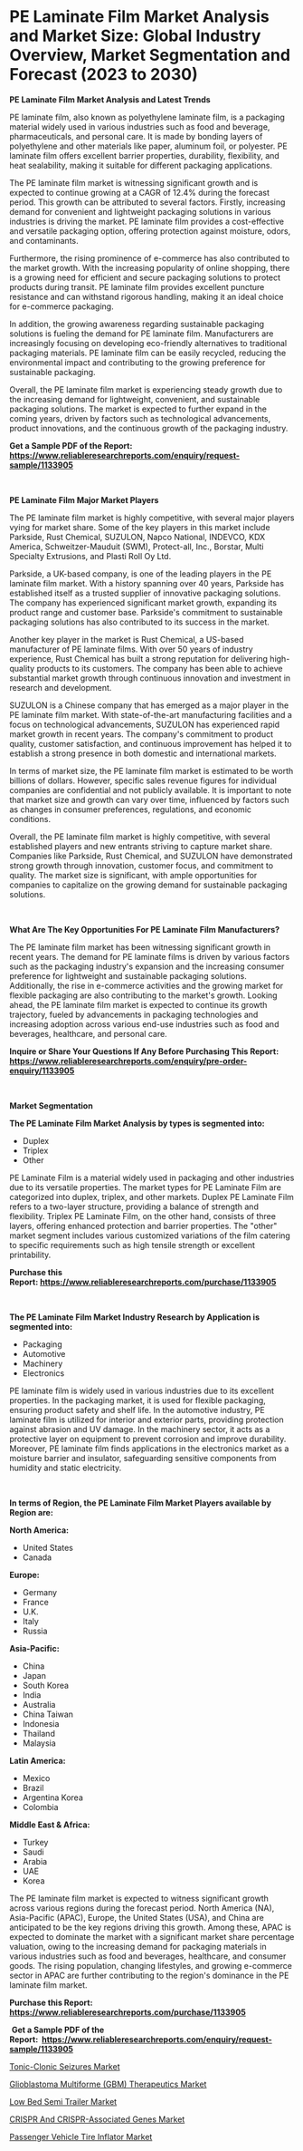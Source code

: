 <p><h1>PE Laminate Film Market Analysis and Market Size: Global Industry Overview, Market Segmentation and Forecast (2023 to 2030)</h1></p><p><strong>PE Laminate Film Market Analysis and Latest Trends</strong></p>
<p><p>PE laminate film, also known as polyethylene laminate film, is a packaging material widely used in various industries such as food and beverage, pharmaceuticals, and personal care. It is made by bonding layers of polyethylene and other materials like paper, aluminum foil, or polyester. PE laminate film offers excellent barrier properties, durability, flexibility, and heat sealability, making it suitable for different packaging applications.</p><p>The PE laminate film market is witnessing significant growth and is expected to continue growing at a CAGR of 12.4% during the forecast period. This growth can be attributed to several factors. Firstly, increasing demand for convenient and lightweight packaging solutions in various industries is driving the market. PE laminate film provides a cost-effective and versatile packaging option, offering protection against moisture, odors, and contaminants.</p><p>Furthermore, the rising prominence of e-commerce has also contributed to the market growth. With the increasing popularity of online shopping, there is a growing need for efficient and secure packaging solutions to protect products during transit. PE laminate film provides excellent puncture resistance and can withstand rigorous handling, making it an ideal choice for e-commerce packaging.</p><p>In addition, the growing awareness regarding sustainable packaging solutions is fueling the demand for PE laminate film. Manufacturers are increasingly focusing on developing eco-friendly alternatives to traditional packaging materials. PE laminate film can be easily recycled, reducing the environmental impact and contributing to the growing preference for sustainable packaging.</p><p>Overall, the PE laminate film market is experiencing steady growth due to the increasing demand for lightweight, convenient, and sustainable packaging solutions. The market is expected to further expand in the coming years, driven by factors such as technological advancements, product innovations, and the continuous growth of the packaging industry.</p></p>
<p><strong>Get a Sample PDF of the Report:&nbsp; <a href="https://www.reliableresearchreports.com/enquiry/request-sample/1133905">https://www.reliableresearchreports.com/enquiry/request-sample/1133905</a></strong></p>
<p>&nbsp;</p>
<p><strong>PE Laminate Film Major Market Players</strong></p>
<p><p>The PE laminate film market is highly competitive, with several major players vying for market share. Some of the key players in this market include Parkside, Rust Chemical, SUZULON, Napco National, INDEVCO, KDX America, Schweitzer-Mauduit (SWM), Protect-all, Inc., Borstar, Multi Specialty Extrusions, and Plasti Roll Oy Ltd.</p><p>Parkside, a UK-based company, is one of the leading players in the PE laminate film market. With a history spanning over 40 years, Parkside has established itself as a trusted supplier of innovative packaging solutions. The company has experienced significant market growth, expanding its product range and customer base. Parkside's commitment to sustainable packaging solutions has also contributed to its success in the market.</p><p>Another key player in the market is Rust Chemical, a US-based manufacturer of PE laminate films. With over 50 years of industry experience, Rust Chemical has built a strong reputation for delivering high-quality products to its customers. The company has been able to achieve substantial market growth through continuous innovation and investment in research and development.</p><p>SUZULON is a Chinese company that has emerged as a major player in the PE laminate film market. With state-of-the-art manufacturing facilities and a focus on technological advancements, SUZULON has experienced rapid market growth in recent years. The company's commitment to product quality, customer satisfaction, and continuous improvement has helped it to establish a strong presence in both domestic and international markets.</p><p>In terms of market size, the PE laminate film market is estimated to be worth billions of dollars. However, specific sales revenue figures for individual companies are confidential and not publicly available. It is important to note that market size and growth can vary over time, influenced by factors such as changes in consumer preferences, regulations, and economic conditions.</p><p>Overall, the PE laminate film market is highly competitive, with several established players and new entrants striving to capture market share. Companies like Parkside, Rust Chemical, and SUZULON have demonstrated strong growth through innovation, customer focus, and commitment to quality. The market size is significant, with ample opportunities for companies to capitalize on the growing demand for sustainable packaging solutions.</p></p>
<p>&nbsp;</p>
<p><strong>What Are The Key Opportunities For PE Laminate Film Manufacturers?</strong></p>
<p><p>The PE laminate film market has been witnessing significant growth in recent years. The demand for PE laminate films is driven by various factors such as the packaging industry's expansion and the increasing consumer preference for lightweight and sustainable packaging solutions. Additionally, the rise in e-commerce activities and the growing market for flexible packaging are also contributing to the market's growth. Looking ahead, the PE laminate film market is expected to continue its growth trajectory, fueled by advancements in packaging technologies and increasing adoption across various end-use industries such as food and beverages, healthcare, and personal care.</p></p>
<p><strong>Inquire or Share Your Questions If Any Before Purchasing This Report: <a href="https://www.reliableresearchreports.com/enquiry/pre-order-enquiry/1133905">https://www.reliableresearchreports.com/enquiry/pre-order-enquiry/1133905</a></strong></p>
<p>&nbsp;</p>
<p><strong>Market Segmentation</strong></p>
<p><strong>The PE Laminate Film Market Analysis by types is segmented into:</strong></p>
<p><ul><li>Duplex</li><li>Triplex</li><li>Other</li></ul></p>
<p><p>PE Laminate Film is a material widely used in packaging and other industries due to its versatile properties. The market types for PE Laminate Film are categorized into duplex, triplex, and other markets. Duplex PE Laminate Film refers to a two-layer structure, providing a balance of strength and flexibility. Triplex PE Laminate Film, on the other hand, consists of three layers, offering enhanced protection and barrier properties. The "other" market segment includes various customized variations of the film catering to specific requirements such as high tensile strength or excellent printability.</p></p>
<p><strong>Purchase this Report:&nbsp;<a href="https://www.reliableresearchreports.com/purchase/1133905">https://www.reliableresearchreports.com/purchase/1133905</a></strong></p>
<p>&nbsp;</p>
<p><strong>The PE Laminate Film Market Industry Research by Application is segmented into:</strong></p>
<p><ul><li>Packaging</li><li>Automotive</li><li>Machinery</li><li>Electronics</li></ul></p>
<p><p>PE laminate film is widely used in various industries due to its excellent properties. In the packaging market, it is used for flexible packaging, ensuring product safety and shelf life. In the automotive industry, PE laminate film is utilized for interior and exterior parts, providing protection against abrasion and UV damage. In the machinery sector, it acts as a protective layer on equipment to prevent corrosion and improve durability. Moreover, PE laminate film finds applications in the electronics market as a moisture barrier and insulator, safeguarding sensitive components from humidity and static electricity.</p></p>
<p>&nbsp;</p>
<p><strong>In terms of Region, the PE Laminate Film Market Players available by Region are:</strong></p>
<p>
    <p> <strong> North America: </strong>
        <ul>
            <li>United States</li>
            <li>Canada</li>
        </ul>
        </p> 
    <p> <strong> Europe: </strong>
        <ul>
            <li>Germany</li>
            <li>France</li>
            <li>U.K.</li>
            <li>Italy</li>
            <li>Russia</li>
        </ul>
        </p> 
    <p> <strong> Asia-Pacific: </strong>
        <ul>
            <li>China</li>
            <li>Japan</li>
            <li>South Korea</li>
            <li>India</li>
            <li>Australia</li>
            <li>China Taiwan</li>
            <li>Indonesia</li>
            <li>Thailand</li>
            <li>Malaysia</li>
        </ul>
        </p> 
    <p> <strong> Latin America: </strong>
        <ul>
            <li>Mexico</li>
            <li>Brazil</li>
            <li>Argentina Korea</li>
            <li>Colombia</li>
        </ul>
        </p> 
    <p> <strong> Middle East & Africa: </strong>
        <ul>
            <li>Turkey</li>
            <li>Saudi</li>
            <li>Arabia</li>
            <li>UAE</li>
            <li>Korea</li>
        </ul>
    </p>
    </p>
<p><p>The PE laminate film market is expected to witness significant growth across various regions during the forecast period. North America (NA), Asia-Pacific (APAC), Europe, the United States (USA), and China are anticipated to be the key regions driving this growth. Among these, APAC is expected to dominate the market with a significant market share percentage valuation, owing to the increasing demand for packaging materials in various industries such as food and beverages, healthcare, and consumer goods. The rising population, changing lifestyles, and growing e-commerce sector in APAC are further contributing to the region's dominance in the PE laminate film market.</p></p>
<p><strong>Purchase this Report: <a href="https://www.reliableresearchreports.com/purchase/1133905">https://www.reliableresearchreports.com/purchase/1133905</a></strong></p>
<p>&nbsp;<strong>Get a Sample PDF of the Report:&nbsp;&nbsp;<a href="https://www.reliableresearchreports.com/enquiry/request-sample/1133905">https://www.reliableresearchreports.com/enquiry/request-sample/1133905</a></strong></p>
<p><strong></strong></p>
<p><p><a href="https://www.linkedin.com/pulse/tonic-clonic-seizures-market-size-share-amp-trends-analysis-gslie/">Tonic-Clonic Seizures Market</a></p><p><a href="https://www.linkedin.com/pulse/glioblastoma-multiforme-gbm-therapeutics-market-size-share-j0sae/">Glioblastoma Multiforme (GBM) Therapeutics Market</a></p><p><a href="https://github.com/dringals/Market-Research-Report-List-1/blob/main/low-bed-semi-trailer-market.md">Low Bed Semi Trailer Market</a></p><p><a href="https://medium.com/@tonikuhic/crispr-and-crispr-associated-genes-market-comprehensive-assessment-by-type-application-and-4c1a5328b82b">CRISPR And CRISPR-Associated Genes Market</a></p><p><a href="https://medium.com/@theomorar2000/passenger-vehicle-tire-inflator-market-competitive-analysis-market-trends-and-forecast-to-2030-707304494fe1">Passenger Vehicle Tire Inflator Market</a></p></p>